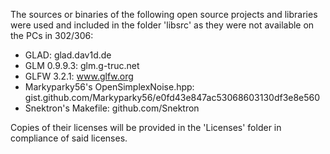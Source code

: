 The sources or binaries of the following open source projects and libraries were used and included in the folder 'libsrc' as they were not available on the PCs in 302/306:

- GLAD: glad.dav1d.de
- GLM 0.9.9.3: glm.g-truc.net
- GLFW 3.2.1: www.glfw.org
- Markyparky56's OpenSimplexNoise.hpp: gist.github.com/Markyparky56/e0fd43e847ac53068603130df3e8e560
- Snektron's Makefile: github.com/Snektron

Copies of their licenses will be provided in the 'Licenses' folder in compliance of said licenses.
